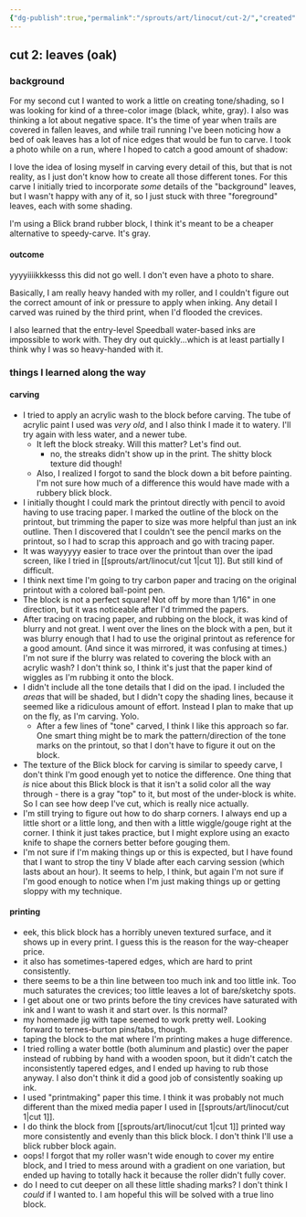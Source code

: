 ```yaml
---
{"dg-publish":true,"permalink":"/sprouts/art/linocut/cut-2/","created":"2025-01-06T09:36:31.696-06:00","updated":"2025-01-07T15:20:18.078-06:00"}
---
```


## cut 2: leaves (oak)

### background

For my second cut I wanted to work a little on creating tone/shading, so I was looking for kind of a three-color image (black, white, gray). I also was thinking a lot about negative space. It's the time of year when trails are covered in fallen leaves, and while trail running I've been noticing how a bed of oak leaves has a lot of nice edges that would be fun to carve. I took a photo while on a run, where I hoped to catch a good amount of shadow: 

I love the idea of losing myself in carving every detail of this, but that is not reality, as I just don't know how to create all those different tones. For this carve I initially tried to incorporate _some_ details of the "background" leaves, but I wasn't happy with any of it, so I just stuck with three "foreground" leaves, each with some shading.

I'm using a Blick brand rubber block, I think it's meant to be a cheaper alternative to speedy-carve. It's gray.
#### outcome
yyyyiiiikkkesss this did not go well. I don't even have a photo to share. 

Basically, I am really heavy handed with my roller, and I couldn't figure out the correct amount of ink or pressure to apply when inking. Any detail I carved was ruined by the third print, when I'd flooded the crevices. 

I also learned that the entry-level Speedball water-based inks are impossible to work with. They dry out quickly...which is at least partially I think why I was so heavy-handed with it. 

### things I learned along the way

#### carving

- I tried to apply an acrylic wash to the block before carving. The tube of acrylic paint I used was _very old_, and I also think I made it to watery. I'll try again with less water, and a newer tube.
	- It left the block streaky. Will this matter? Let's find out.
		- no, the streaks didn't show up in the print. The shitty block texture did though!
	- Also, I realized I forgot to sand the block down a bit before painting. I'm not sure how much of a difference this would have made with a rubbery blick block. 
- I initially thought I could mark the printout directly with pencil to avoid having to use tracing paper. I marked the outline of the block on the printout, but trimming the paper to size was more helpful than just an ink outline. Then I discovered that I couldn't see the pencil marks on the printout, so I had to scrap this approach and go with tracing paper.
- It was wayyyyy easier to trace over the printout than over the ipad screen, like I tried in [[sprouts/art/linocut/cut 1\|cut 1]]. But still kind of difficult. 
- I think next time I'm going to try carbon paper and tracing on the original printout with a colored ball-point pen. 
- The block is not a perfect square! Not off by more than 1/16" in one direction, but it was noticeable after I'd trimmed the papers. 
- After tracing on tracing paper, and rubbing on the block, it was kind of blurry and not great. I went over the lines on the block with a pen, but it was blurry enough that I had to use the original printout as reference for a good amount. (And since it was mirrored, it was confusing at times.) I'm not sure if the blurry was related to covering the block with an acrylic wash? I don't think so, I think it's just that the paper kind of wiggles as I'm rubbing it onto the block.
- I didn't include all the tone details that I did on the ipad. I included the _areas_ that will be shaded, but I didn't copy the shading lines, because it seemed like a ridiculous amount of effort. Instead I plan to make that up on the fly, as I'm carving. Yolo.
	- After a few lines of "tone" carved, I think I like this approach so far. One smart thing might be to mark the pattern/direction of the tone marks on the printout, so that I don't have to figure it out on the block.
- The texture of the Blick block for carving is similar to speedy carve, I don't think I'm good enough yet to notice the difference. One thing that _is_ nice about this Blick block is that it isn't a solid color all the way through - there is a gray "top" to it, but most of the under-block is white. So I can see how deep I've cut, which is really nice actually.
- I'm still trying to figure out how to do sharp corners. I always end up a little short or a little long, and then with a little wiggle/gouge right at the corner. I think it just takes practice, but I might explore using an exacto knife to shape the corners better before gouging them.
- I'm not sure if I'm making things up or this is expected, but I have found that I want to strop the tiny V blade after each carving session (which lasts about an hour). It seems to help, I think, but again I'm not sure if I'm good enough to notice when I'm just making things up or getting sloppy with my technique. 

#### printing
- eek, this blick block has a horribly uneven textured surface, and it shows up in every print. I guess this is the reason for the way-cheaper price. 
- it also has sometimes-tapered edges, which are hard to print consistently. 
- there seems to be a thin line between too much ink and too little ink. Too much saturates the crevices; too little leaves a lot of bare/sketchy spots. 
- I get about one or two prints before the tiny crevices have saturated with ink and I want to wash it and start over. Is this normal?
- my homemade jig with tape seemed to work pretty well. Looking forward to ternes-burton pins/tabs, though.
- taping the block to the mat where I'm printing makes a huge difference.
- I tried rolling a water bottle (both aluminum and plastic) over the paper instead of rubbing by hand with a wooden spoon, but it didn't catch the inconsistently tapered edges, and I ended up having to rub those anyway. I also don't think it did a good job of consistently soaking up ink. 
- I used "printmaking" paper this time. I think it was probably not much different than the mixed media paper I used in [[sprouts/art/linocut/cut 1\|cut 1]].
- I do think the block from [[sprouts/art/linocut/cut 1\|cut 1]] printed way more consistently and evenly than this blick block. I don't think I'll use a blick rubber block again.
- oops! I forgot that my roller wasn't wide enough to cover my entire block, and I tried to mess around with a gradient on one variation, but ended up having to totally hack it because the roller didn't fully cover.
- do I need to cut deeper on all these little shading marks? I don't think I _could_ if I wanted to. I am hopeful this will be solved with a true lino block.